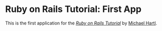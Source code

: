 # Ruby on Rails Tutorial: First App

This is the first application for the
[*Ruby on Rails Tutorial*](http://railstutorial.org/)
by [Michael Hartl](http://michaelhartl.com/).
